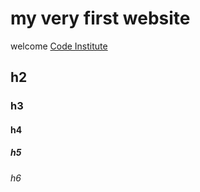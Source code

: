 # my very first website

welcome [Code Institute](https://codeinstitute.net)

## h2
### h3
#### h4
##### h5
###### h6